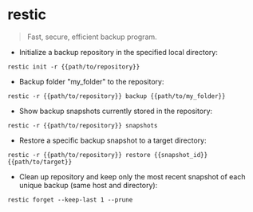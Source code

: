# restic

> Fast, secure, efficient backup program.

- Initialize a backup repository in the specified local directory:

`restic init -r {{path/to/repository}}`

- Backup folder "my_folder" to the repository:

`restic -r {{path/to/repository}} backup {{path/to/my_folder}}`

- Show backup snapshots currently stored in the repository:

`restic -r {{path/to/repository}} snapshots`

- Restore a specific backup snapshot to a target directory:

`restic -r {{path/to/repository}} restore {{snapshot_id}} {{path/to/target}}`

- Clean up repository and keep only the most recent snapshot of each unique backup (same host and directory):

`restic forget --keep-last 1 --prune`
